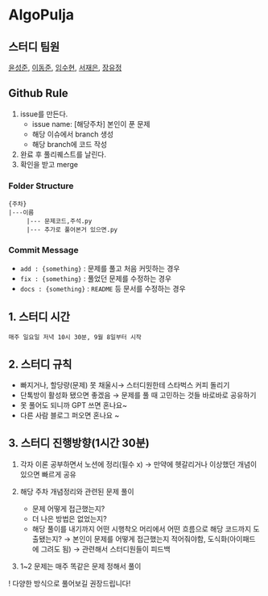 # AlgoPulja

## 스터디 팀원

[윤성준](https://github.com/muk-jjang), [이동준](https://github.com/dongjune8931), [임수현](https://github.com/yeonsue), [서재은](https://github.com/JaeEunSeo), [장유정](https://github.com/uxia99)

## Github Rule

1. issue를 만든다.
   - issue name: [해당주차] 본인이 푼 문제
   - 해당 이슈에서 branch 생성
   - 해당 branch에 코드 작성
2. 완료 후 풀리퀘스트를 날린다.
3. 확인을 받고 merge

### Folder Structure

```
{주차}
|---이름
     |--- 문제코드,주석.py
     |--- 추가로 풀어본거 있으면.py
```

### Commit Message

- `add : {something}` : 문제를 풀고 처음 커밋하는 경우
- `fix : {something}` : 풀었던 문제를 수정하는 경우
- `docs : {something}` : `README` 등 문서를 수정하는 경우

## 1. 스터디 시간

`매주 일요일 저녁 10시 30분, 9월 8일부터 시작`


## 2. 스터디 규칙

- 빠지거나, 할당량(문제) 못 채울시→ 스터디원한테 스타벅스 커피 돌리기
- 단톡방이 활성화 됐으면 좋겠음 → 문제를 풀 때 고민하는 것들 바로바로 공유하기
- 못 풀어도 되니까 GPT 쓰면 혼나요~
- 다른 사람 블로그 퍼오면 혼나요 ~

## 3. 스터디 진행방향(1시간 30분)

1. 각자 이론 공부하면서 노션에 정리(필수 x)
   → 만약에 헷갈리거나 이상했던 개념이 있으면 빠르게 공유

2. 해당 주차 개념정리와 관련된 문제 풀이
   - 문제 어떻게 접근했는지?
   - 더 나은 방법은 없었는지?
   - 해당 풀이를 내기까지 어떤 시행착오 머리에서 어떤 흐름으로 해당 코드까지 도출됐는지?
     → 본인이 문제를 어떻게 접근했는지 적어줘야함, 도식화(아이패드에 그려도 됨)
     → 관련해서 스터디원들이 피드백

3. 1~2 문제는 매주 똑같은 문제 정해서 풀이

! 다양한 방식으로 풀어보길 권장드립니다!
